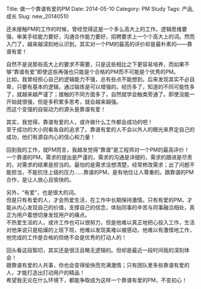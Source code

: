 Title: 做一个靠谱有爱的PM
Date: 2014-05-10
Category: PM Study
Tags: 产品, 成长
Slug: new_20140510

还未接触PM的工作的时候，曾经觉得这是一个多么高大上的工作。逻辑思维要强，审美手绘能力要好，沟通合作能力要好，招聘要求上一个个高大上的词。然而入门了，越来越深刻地认识到，其实对一个PM的最高的评价却是最朴素的——靠谱有爱！  

自然不是说那些高大上的要求不需要，只是这些相比之下更容易培养，而如果不够“靠谱有爱”即使这些再强也只能是个合格的PM而不可能是个优秀的PM。  
比如，我曾经担心自己的逻辑能力不强，总有些点不能想到，后来发现其实不必自卑，只要有基本的逻辑，通过锻炼是可以增强的。经历多了，知道的不同可能性多了，就越来越严谨了；接触的不同方面多了，自然就学会触类旁通了。即使没能一开始就很强，但是多积累多思考，就会越来越强。  
而这个变强的自驱动力的源头是靠谱有爱！  

其实，我觉得，靠谱有爱的人，或许做什么工作都会成功的吧！  
至于成功的大小则看各自的追求了。靠谱有爱的人不会以外人的眼光来界定自己的成功，他们有源自内心的信心和力量！  

回到我的工作，就PM而言，我越发觉得“靠谱”是工程师对一个PM的最高评价！  
一个靠谱的PM，需求的提出是严谨的，需求的沟通是详细的，需求的跟进是尽责的，对需求的结果是担当的。最怕的是需求没想清楚，经常修改需求；出了问题不能担当，不能抗住上级的压力……靠谱的PM，是有地位让人尊重的。跟靠谱的PM合作，是让人放心且愉快的。  

另外，“有爱”，也是很大的词。  
但是只有有爱的人，才会热爱生活，在工作中长期保持激情。只有有爱的PM，才能从内心发现自己的价值，支撑自己的信念，体贴同事的辛苦与同事融洽相处，真正为用户着想切身发现用户的痛点。  
不热爱生活的人，或许工作也可以很努力，但是他难以真正地把心投入工作，生活对他来说只是枯燥的上班下班，他难以发现美难以被感动，他难以有激情地工作，他完成的工作是合格的但绝不会是优秀的打动人的！  

回头看这段絮叨，其实还是很泛且略无逻辑的。但却是最近一段时间我的深刻体会！  
跟靠谱有爱的人共事，你也会变得愉快而充满激情；只有团队里多些靠谱有爱的人，才能打造出打动用户的精品！  
希望我无论在什么环境下，都能争取成为这样一个靠谱有爱的PM，不变初心！